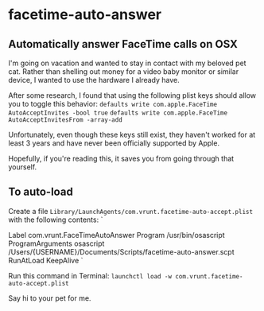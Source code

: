 # facetime-auto-answer
## Automatically answer FaceTime calls on OSX

I'm going on vacation and wanted to stay in contact with my beloved pet cat.
Rather than shelling out money for a video baby monitor or similar device, I wanted to use the hardware I already have.

After some research, I found that using the following plist keys should allow you to toggle this behavior:
`defaults write com.apple.FaceTime AutoAcceptInvites -bool true`
`defaults write com.apple.FaceTime AutoAcceptInvitesFrom -array-add`

Unfortunately, even though these keys still exist, they haven't worked for at least 3 years and have never been officially supported by Apple.

Hopefully, if you're reading this, it saves you from going through that yourself.

## To auto-load

Create a file `Library/LaunchAgents/com.vrunt.facetime-auto-accept.plist` with the following contents:
`<?xml version="1.0" encoding="UTF-8"?>
<!DOCTYPE plist PUBLIC "-//Apple//DTD PLIST 1.0//EN" "http://www.apple.com/DTDs$
<plist version="1.0">
<dict>
  <key>Label</key>
  <string>com.vrunt.FaceTimeAutoAnswer</string>
  <key>Program</key>
  <string>/usr/bin/osascript</string>
  <key>ProgramArguments</key>
  <array>
    <string>osascript</string>
    <string>/Users/{USERNAME}/Documents/Scripts/facetime-auto-answer.scpt</string>
  </array>
  <key>RunAtLoad</key>
  <true/>
  <key>KeepAlive</key>
  <true/>
</dict>
</plist>`

Run this command in Terminal: `launchctl load -w com.vrunt.facetime-auto-accept.plist`

Say hi to your pet for me.

